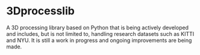 # 3Dprocesslib
A 3D processing library based on Python that is being actively developed and includes, but is not limited to, handling research datasets such as KITTI and NYU. It is still a work in progress and ongoing improvements are being made.
